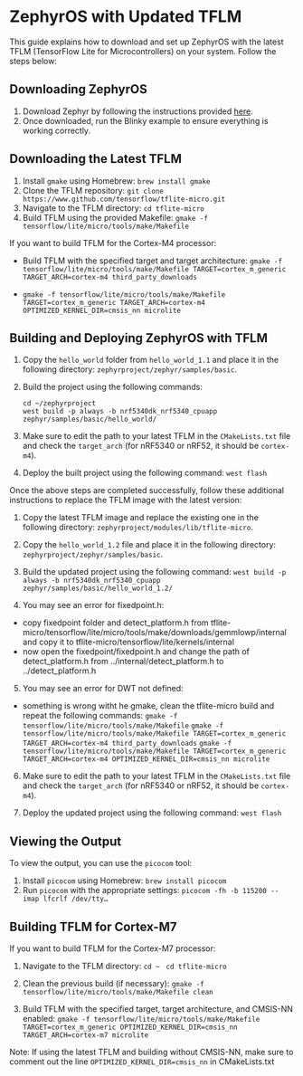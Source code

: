 # ZephyrOS with Updated TFLM

This guide explains how to download and set up ZephyrOS with the latest TFLM (TensorFlow Lite for Microcontrollers) on your system. Follow the steps below:

## Downloading ZephyrOS

1. Download Zephyr by following the instructions provided [here](https://docs.zephyrproject.org/latest/develop/getting_started/index.html).
2. Once downloaded, run the Blinky example to ensure everything is working correctly.

## Downloading the Latest TFLM

1. Install `gmake` using Homebrew:
`brew install gmake`
2. Clone the TFLM repository:
  `git clone https://www.github.com/tensorflow/tflite-micro.git`
3. Navigate to the TFLM directory:
`cd tflite-micro`
4. Build TFLM using the provided Makefile:
  `gmake -f tensorflow/lite/micro/tools/make/Makefile`

If you want to build TFLM for the Cortex-M4 processor:
- Build TFLM with the specified target and target architecture: `gmake -f tensorflow/lite/micro/tools/make/Makefile TARGET=cortex_m_generic TARGET_ARCH=cortex-m4 third_party_downloads`

- `gmake -f tensorflow/lite/micro/tools/make/Makefile TARGET=cortex_m_generic TARGET_ARCH=cortex-m4 OPTIMIZED_KERNEL_DIR=cmsis_nn microlite`


## Building and Deploying ZephyrOS with TFLM

1. Copy the `hello_world` folder from `hello_world_1.1` and place it in the following directory: `zephyrproject/zephyr/samples/basic`.
2. Build the project using the following commands:
   
   `cd ~/zephyrproject`   
   `west build -p always -b nrf5340dk_nrf5340_cpuapp zephyr/samples/basic/hello_world/`

3. Make sure to edit the path to your latest TFLM in the `CMakeLists.txt` file and check the `target_arch` (for nRF5340 or nRF52, it should be `cortex-m4`).
4. Deploy the built project using the following command: `west flash`
 
Once the above steps are completed successfully, follow these additional instructions to replace the TFLM image with the latest version:

1. Copy the latest TFLM image and replace the existing one in the following directory: `zephyrproject/modules/lib/tflite-micro`.

2. Copy the `hello_world_1.2` file and place it in the following directory: `zephyrproject/zephyr/samples/basic`.
3. Build the updated project using the following command: `west build -p always -b nrf5340dk_nrf5340_cpuapp zephyr/samples/basic/hello_world_1.2/`
4. You may see an error for fixedpoint.h:

- copy fixedpoint folder and detect_platform.h from tflite-micro/tensorflow/lite/micro/tools/make/downloads/gemmlowp/internal and copy it to tflite-micro/tensorflow/lite/kernels/internal
- now open the fixedpoint/fixedpoint.h and change the path of detect_platform.h from ../internal/detect_platform.h to ../detect_platform.h

 

5. You may see an error for DWT not defined:
- something is wrong witht he gmake, clean the tflite-micro build and repeat the following commands:
  `gmake -f tensorflow/lite/micro/tools/make/Makefile`
  `gmake -f tensorflow/lite/micro/tools/make/Makefile TARGET=cortex_m_generic TARGET_ARCH=cortex-m4 third_party_downloads`
  `gmake -f tensorflow/lite/micro/tools/make/Makefile TARGET=cortex_m_generic TARGET_ARCH=cortex-m4 OPTIMIZED_KERNEL_DIR=cmsis_nn microlite`

 
6. Make sure to edit the path to your latest TFLM in the `CMakeLists.txt` file and check the `target_arch` (for nRF5340 or nRF52, it should be `cortex-m4`).

7. Deploy the updated project using the following command: `west flash`
   
## Viewing the Output

To view the output, you can use the `picocom` tool:

1. Install `picocom` using Homebrew: `brew install picocom`
2. Run `picocom` with the appropriate settings: `picocom -fh -b 115200 --imap lfcrlf /dev/tty…`

## Building TFLM for Cortex-M7 

If you want to build TFLM for the Cortex-M7 processor:

1. Navigate to the TFLM directory:
   `cd ~ `
    `cd tflite-micro`

2. Clean the previous build (if necessary): `gmake -f tensorflow/lite/micro/tools/make/Makefile clean`
  
3. Build TFLM with the specified target, target architecture, and CMSIS-NN enabled: `gmake -f tensorflow/lite/micro/tools/make/Makefile TARGET=cortex_m_generic OPTIMIZED_KERNEL_DIR=cmsis_nn TARGET_ARCH=cortex-m7 microlite`

Note: If using the latest TFLM and building without CMSIS-NN, make sure to comment out the line `OPTIMIZED_KERNEL_DIR=cmsis_nn` in CMakeLists.txt
















